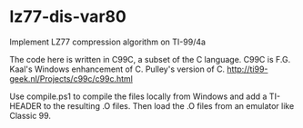 # lz77-dis-var80
Implement LZ77 compression algorithm on TI-99/4a

The code here is written in C99C, a subset of the C language.
C99C is F.G. Kaal's Windows enhancement of C. Pulley's version of C.  http://ti99-geek.nl/Projects/c99c/c99c.html

Use compile.ps1 to compile the files locally from Windows and add a TI-HEADER to the resulting .O files.
Then load the .O files from an emulator like Classic 99.

